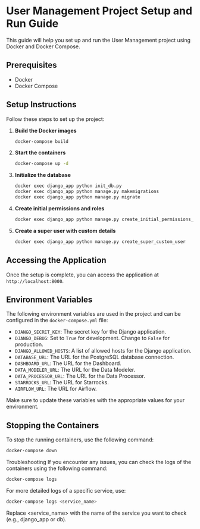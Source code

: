 # User Management Project Setup and Run Guide

This guide will help you set up and run the User Management project using Docker and Docker Compose.

## Prerequisites

- Docker
- Docker Compose

## Setup Instructions

Follow these steps to set up the project:

1. **Build the Docker images**

    ```sh
    docker-compose build
    ```

2. **Start the containers**

    ```sh
    docker-compose up -d
    ```

3. **Initialize the database**

    ```sh
    docker exec django_app python init_db.py
    docker exec django_app python manage.py makemigrations
    docker exec django_app python manage.py migrate
    ```

4. **Create initial permissions and roles**

    ```sh
    docker exec django_app python manage.py create_initial_permissions_roles
    ```

5. **Create a super user with custom details**

    ```sh
    docker exec django_app python manage.py create_super_custom_user
    ```

## Accessing the Application

Once the setup is complete, you can access the application at `http://localhost:8000`.

## Environment Variables

The following environment variables are used in the project and can be configured in the `docker-compose.yml` file:

- `DJANGO_SECRET_KEY`: The secret key for the Django application.
- `DJANGO_DEBUG`: Set to `True` for development. Change to `False` for production.
- `DJANGO_ALLOWED_HOSTS`: A list of allowed hosts for the Django application.
- `DATABASE_URL`: The URL for the PostgreSQL database connection.
- `DASHBOARD_URL`: The URL for the Dashboard.
- `DATA_MODELER_URL`: The URL for the Data Modeler.
- `DATA_PROCESSOR_URL`: The URL for the Data Processor.
- `STARROCKS_URL`: The URL for Starrocks.
- `AIRFLOW_URL`: The URL for Airflow.

Make sure to update these variables with the appropriate values for your environment.

## Stopping the Containers

To stop the running containers, use the following command:

```sh
docker-compose down
```

Troubleshooting
If you encounter any issues, you can check the logs of the containers using the following command:
```sh
docker-compose logs
```

For more detailed logs of a specific service, use:
```sh
docker-compose logs <service_name>
```
Replace <service_name> with the name of the service you want to check (e.g., django_app or db).

